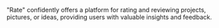 "Rate" confidently offers a platform for rating and reviewing projects, pictures, or ideas, providing users with valuable insights and feedback.
